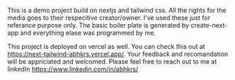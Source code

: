 This is a demo project build on nextjs and  tailwind css. All the rights for the media goes to their respecitive creator/owner. I've used these just for referance purpose only. The basic boiler plate is generated by create-next-app and everything elase was programmed by me. 

This project is deployed on vercel as well. You can check this out at https://next-tailwind-abhkrs.vercel.app/. Your feedback and recomandation will be appriciated and welcomed. Please feel free to reach out to me at linkedIn https://www.linkedin.com/in/abhkrs/
